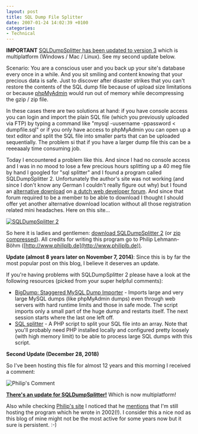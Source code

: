 ```yaml
---
layout: post
title: SQL Dump File Splitter
date: 2007-01-24 14:02:39 +0100
categories:
- Technical
---
```

**IMPORTANT** [SQLDumpSplitter has been updated to version 3](https://philiplb.de/sqldumpsplitter3/) which is multiplatform (Windows / Mac / Linux). See my second update below.

Scenario: You are a conscious user and you back up your site's database every once in a while. And you sit smiling and content knowing that your precious data is safe. Just to discover after disaster strikes that you can't restore the contents of the SQL dump file because of upload size limitations or because [phpMyAdmin](http://www.phpmyadmin.net/) would run out of memory while decompressing the gzip / zip file.

In these cases there are two solutions at hand: if you have console access you can login and import the plain SQL file (which you previously uploaded via FTP) by typing a command like "mysql -uusername -ppassword < dumpfile.sql" or if you only have access to phpMyAdmin you can open up a text editor and split the SQL file into smaller parts that can be uploaded sequentially. The problem si that if you have a larger dump file this can be a reeeaaaly time consuming job.

Today I encountered a problem like this. And since I had no console access and I was in no mood to lose a few precious hours splitting up a 40 meg file by hand I googled for "sql splitter" and I found a program called SQLDumpSplitter 2\. Unfortunately the author's site was not working (and since I don't know any German I couldn't really figure out why) but I found an [alternative download](http://ep2.nl/topic/2138/) on [a dutch web developer forum](http://ep2.nl/). And since that forum required to be a member to be able to download I thought I should offer yet another alternative download location without all those registration related mini headaches. Here on this site...

[![SQLDumpSplitter 2](https://content.rusiczki.net/blogpics/sqldumpsplitter2.png)](https://content.rusiczki.net/blogstuff/SQLDumpSplitter.rar)

So here it is ladies and gentlemen: [download SQLDumpSplitter 2](https://content.rusiczki.net/blogstuff/SQLDumpSplitter.rar) (or [zip compressed](https://content.rusiczki.net/blogstuff/SQLDumpSplitter.zip)). All credits for writing this program go to Philip Lehmann-Böhm ([http://www.philiplb.de](http://www.philiplb.de)).

**Update (almost 8 years later on November 7, 2014)**: Since this is by far the most popular post on this blog, I believe it deserves an update.

If you're having problems with SQLDumpSplitter 2 please have a look at the following resources (picked from your super helpful comments):

* [BigDump: Staggered MySQL Dump Importer](http://www.ozerov.de/bigdump/) - Imports large and very large MySQL dumps (like phpMyAdmin dumps) even through web servers with hard runtime limits and those in safe mode. The script imports only a small part of the huge dump and restarts itself. The next session starts where the last one left off.
* [SQL splitter](http://codesnap.blogspot.com/2011/07/sql-splitter.html) - A PHP script to split your SQL file into an array. Note that you'll probably need PHP installed locally and configured pretty loosely (with high memory limit) to be able to process large SQL dumps with this script.

**Second Update (December 28, 2018)**

So I've been hosting this file for almost 12 years and this morning I received a comment:

![Philip's Comment](https://content.rusiczki.net/2018/12/philips-comment.png)

[**There's an update for SQLDumpSplitter!**](https://philiplb.de/sqldumpsplitter3/) Which is now multiplatform!

Also while checking [Philip's site](https://www.philiplb.de) I noticed that he [mentions](https://www.philiplb.de/sqldumpsplitter2/2016/01/25/a-glimpse-from-the-past-the-sql-dump-splitter/) that I'm still hosting the program which he wrote in 2002(!). I consider this a nice nod as this blog of mine might not be the most active for some years now but it sure is persistent. :-)
